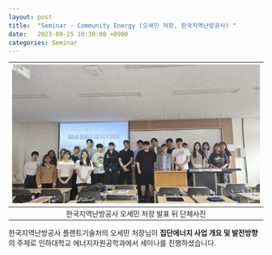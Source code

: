 ```yaml
---
layout: post
title:  "Seminar - Community Energy (오세민 처장, 한국지역난방공사) "
date:   2023-09-25 10:30:00 +0900
categories: Seminar
---
```


| ![Seminar_photo.jpg](https://github.com/Inha-ERE/cure.github.io/blob/main/_images/seminar_230925.jpg?raw=true) | 
|:--:| 
| 한국지역난방공사 오세민 처장 발표 뒤 단체사진 |

한국지역난방공사 플랜트기술처의 오세민 처장님이 **집단에너지 사업 개요 및 발전방향**의 주제로 인하대학교 에너지자원공학과에서 세미나를 진행하셨습니다.

